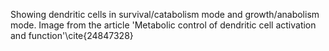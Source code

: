 Showing dendritic cells in survival/catabolism mode and growth/anabolism mode. Image from the article 'Metabolic control of dendritic cell activation and function'\cite{24847328}